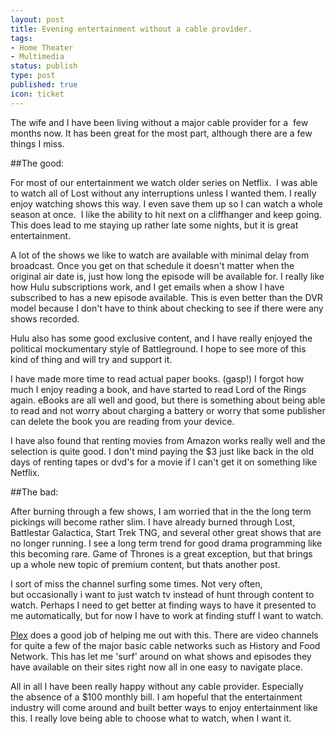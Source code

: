 ```yaml
---
layout: post
title: Evening entertainment without a cable provider.
tags:
- Home Theater
- Multimedia
status: publish
type: post
published: true
icon: ticket
---
```

The wife and I have been living without a major cable provider for a  few months now. It has been great for the most part, although there are a few things I miss.

##The good:

For most of our entertainment we watch older series on Netflix.  I was able to watch all of Lost without any interruptions unless I wanted them. I really enjoy watching shows this way. I even save them up so I can watch a whole season at once.  I like the ability to hit next on a cliffhanger and keep going. This does lead to me staying up rather late some nights, but it is great entertainment.

A lot of the shows we like to watch are available with minimal delay from broadcast. Once you get on that schedule it doesn't matter when the original air date is, just how long the episode will be available for. I really like how Hulu subscriptions work, and I get emails when a show I have subscribed to has a new episode available. This is even better than the DVR model because I don't have to think about checking to see if there were any shows recorded.

Hulu also has some good exclusive content, and I have really enjoyed the political mockumentary style of Battleground. I hope to see more of this kind of thing and will try and support it.

I have made more time to read actual paper books. (gasp!) I forgot how much I enjoy reading a book, and have started to read Lord of the Rings again. eBooks are all well and good, but there is something about being able to read and not worry about charging a battery or worry that some publisher can delete the book you are reading from your device.

I have also found that renting movies from Amazon works really well and the selection is quite good. I don't mind paying the $3 just like back in the old days of renting tapes or dvd's for a movie if I can't get it on something like Netflix.

##The bad:

After burning through a few shows, I am worried that in the the long term pickings will become rather slim. I have already burned through Lost, Battlestar Galactica, Start Trek TNG, and several other great shows that are no longer running. I see a long term trend for good drama programming like this becoming rare. Game of Thrones is a great exception, but that brings up a whole new topic of premium content, but thats another post.

I sort of miss the channel surfing some times. Not very often, but occasionally i want to just watch tv instead of hunt through content to watch. Perhaps I need to get better at finding ways to have it presented to me automatically, but for now I have to work at finding stuff I want to watch.

[Plex](http://plexapp.com/) does a good job of helping me out with this. There are video channels for quite a few of the major basic cable networks such as History and Food Network. This has let me 'surf' around on what shows and episodes they have available on their sites right now all in one easy to navigate place.

All in all I have been really happy without any cable provider. Especially the absence of a $100 monthly bill. I am hopeful that the entertainment industry will come around and built better ways to enjoy entertainment like this. I really love being able to choose what to watch, when I want it.
